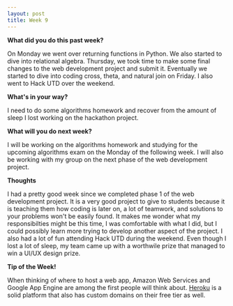 ```yaml
---
layout: post
title: Week 9
---
```


<b>What did you do this past week?</b>

On Monday we went over returning functions in Python. We also started to dive into relational algebra. Thursday, we took time to make some final changes to the web development project and submit it. Eventually we started to dive into coding cross, theta, and natural join on Friday. I also went to Hack UTD over the weekend.

<b>What's in your way?</b>

I need to do some algorithms homework and recover from the amount of sleep I lost working on the hackathon project.

<b>What will you do next week?</b>

I will be working on the algorithms homework and studying for the upcoming algorithms exam on the Monday of the following week. I will also be working with my group on the next phase of the web development project.

<b>Thoughts</b>

I had a pretty good week since we completed phase 1 of the web development project. It is a very good project to give to students because it is teaching them how coding is later on, a lot of teamwork, and solutions to your problems won't be easily found. It makes me wonder what my responsibilties might be this time, I was comfortable with what I did, but I could possibly learn more trying to develop another aspect of the project. I also had a lot of fun attending Hack UTD during the weekend. Even though I lost a lot of sleep, my team came up with a worthwile prize that managed to win a UI/UX design prize.

<b>Tip of the Week!</b>

When thinking of where to host a web app, Amazon Web Services and Google App Engine are among the first people will think about. [Heroku](https://www.heroku.com/) is a solid platform that also has custom domains on their free tier as well.
